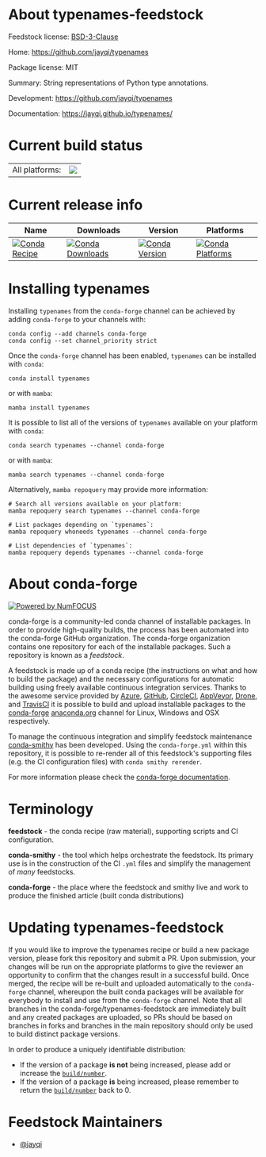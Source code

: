 About typenames-feedstock
=========================

Feedstock license: [BSD-3-Clause](https://github.com/conda-forge/typenames-feedstock/blob/main/LICENSE.txt)

Home: https://github.com/jayqi/typenames

Package license: MIT

Summary: String representations of Python type annotations.

Development: https://github.com/jayqi/typenames

Documentation: https://jayqi.github.io/typenames/

Current build status
====================


<table><tr><td>All platforms:</td>
    <td>
      <a href="https://dev.azure.com/conda-forge/feedstock-builds/_build/latest?definitionId=22001&branchName=main">
        <img src="https://dev.azure.com/conda-forge/feedstock-builds/_apis/build/status/typenames-feedstock?branchName=main">
      </a>
    </td>
  </tr>
</table>

Current release info
====================

| Name | Downloads | Version | Platforms |
| --- | --- | --- | --- |
| [![Conda Recipe](https://img.shields.io/badge/recipe-typenames-green.svg)](https://anaconda.org/conda-forge/typenames) | [![Conda Downloads](https://img.shields.io/conda/dn/conda-forge/typenames.svg)](https://anaconda.org/conda-forge/typenames) | [![Conda Version](https://img.shields.io/conda/vn/conda-forge/typenames.svg)](https://anaconda.org/conda-forge/typenames) | [![Conda Platforms](https://img.shields.io/conda/pn/conda-forge/typenames.svg)](https://anaconda.org/conda-forge/typenames) |

Installing typenames
====================

Installing `typenames` from the `conda-forge` channel can be achieved by adding `conda-forge` to your channels with:

```
conda config --add channels conda-forge
conda config --set channel_priority strict
```

Once the `conda-forge` channel has been enabled, `typenames` can be installed with `conda`:

```
conda install typenames
```

or with `mamba`:

```
mamba install typenames
```

It is possible to list all of the versions of `typenames` available on your platform with `conda`:

```
conda search typenames --channel conda-forge
```

or with `mamba`:

```
mamba search typenames --channel conda-forge
```

Alternatively, `mamba repoquery` may provide more information:

```
# Search all versions available on your platform:
mamba repoquery search typenames --channel conda-forge

# List packages depending on `typenames`:
mamba repoquery whoneeds typenames --channel conda-forge

# List dependencies of `typenames`:
mamba repoquery depends typenames --channel conda-forge
```


About conda-forge
=================

[![Powered by
NumFOCUS](https://img.shields.io/badge/powered%20by-NumFOCUS-orange.svg?style=flat&colorA=E1523D&colorB=007D8A)](https://numfocus.org)

conda-forge is a community-led conda channel of installable packages.
In order to provide high-quality builds, the process has been automated into the
conda-forge GitHub organization. The conda-forge organization contains one repository
for each of the installable packages. Such a repository is known as a *feedstock*.

A feedstock is made up of a conda recipe (the instructions on what and how to build
the package) and the necessary configurations for automatic building using freely
available continuous integration services. Thanks to the awesome service provided by
[Azure](https://azure.microsoft.com/en-us/services/devops/), [GitHub](https://github.com/),
[CircleCI](https://circleci.com/), [AppVeyor](https://www.appveyor.com/),
[Drone](https://cloud.drone.io/welcome), and [TravisCI](https://travis-ci.com/)
it is possible to build and upload installable packages to the
[conda-forge](https://anaconda.org/conda-forge) [anaconda.org](https://anaconda.org/)
channel for Linux, Windows and OSX respectively.

To manage the continuous integration and simplify feedstock maintenance
[conda-smithy](https://github.com/conda-forge/conda-smithy) has been developed.
Using the ``conda-forge.yml`` within this repository, it is possible to re-render all of
this feedstock's supporting files (e.g. the CI configuration files) with ``conda smithy rerender``.

For more information please check the [conda-forge documentation](https://conda-forge.org/docs/).

Terminology
===========

**feedstock** - the conda recipe (raw material), supporting scripts and CI configuration.

**conda-smithy** - the tool which helps orchestrate the feedstock.
                   Its primary use is in the construction of the CI ``.yml`` files
                   and simplify the management of *many* feedstocks.

**conda-forge** - the place where the feedstock and smithy live and work to
                  produce the finished article (built conda distributions)


Updating typenames-feedstock
============================

If you would like to improve the typenames recipe or build a new
package version, please fork this repository and submit a PR. Upon submission,
your changes will be run on the appropriate platforms to give the reviewer an
opportunity to confirm that the changes result in a successful build. Once
merged, the recipe will be re-built and uploaded automatically to the
`conda-forge` channel, whereupon the built conda packages will be available for
everybody to install and use from the `conda-forge` channel.
Note that all branches in the conda-forge/typenames-feedstock are
immediately built and any created packages are uploaded, so PRs should be based
on branches in forks and branches in the main repository should only be used to
build distinct package versions.

In order to produce a uniquely identifiable distribution:
 * If the version of a package **is not** being increased, please add or increase
   the [``build/number``](https://docs.conda.io/projects/conda-build/en/latest/resources/define-metadata.html#build-number-and-string).
 * If the version of a package **is** being increased, please remember to return
   the [``build/number``](https://docs.conda.io/projects/conda-build/en/latest/resources/define-metadata.html#build-number-and-string)
   back to 0.

Feedstock Maintainers
=====================

* [@jayqi](https://github.com/jayqi/)

